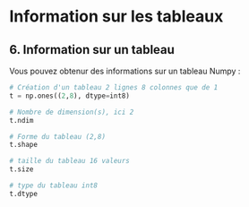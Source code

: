 # Information sur les tableaux

## 6. Information sur un tableau

Vous pouvez obtenur des informations sur un tableau Numpy :

```python
# Création d'un tableau 2 lignes 8 colonnes que de 1
t = np.ones((2,8), dtype=int8)

# Nombre de dimension(s), ici 2
t.ndim

# Forme du tableau (2,8)
t.shape

# taille du tableau 16 valeurs
t.size

# type du tableau int8
t.dtype
```

